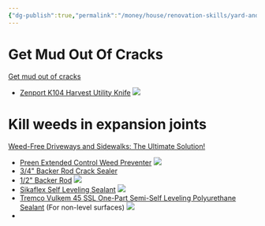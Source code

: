 ```yaml
---
{"dg-publish":true,"permalink":"/money/house/renovation-skills/yard-and-outside/fix-cracks-in-sidewalk/","tags":["oakmore"],"created":"Aug 28, 2023, 9:58 PM"}
---
```



# Get Mud Out Of Cracks

[Get mud out of cracks](https://www.youtube.com/shorts/eeelzQaQCxY)
- [Zenport K104 Harvest Utility Knife](https://www.amazon.com/dp/B008G4T6AW)
![](https://m.media-amazon.com/images/W/MEDIAX_792452-T2/images/I/617zBcsPb0L._AC_SL1500_.jpg)
# Kill weeds in expansion joints

[Weed-Free Driveways and Sidewalks: The Ultimate Solution!](https://youtu.be/NNHXOIVCX1M?si=FywmijIkSXW3IHzB)

- [Preen Extended Control Weed Preventer](https://www.amazon.com/dp/B074J5699N) ![](https://m.media-amazon.com/images/I/715vNGlLmwL._AC_SL1500_.jpg)
- [3/4" Backer Rod Crack Sealer](https://www.amazon.com/dp/B0863DC48G)
- [1/2" Backer Rod](https://www.amazon.com/dp/B000BQWOC0) ![](https://m.media-amazon.com/images/I/91wrje04EpL._SL1500_.jpg)
- [Sikaflex Self Leveling Sealant](https://www.amazon.com/dp/B000RUKZSA) ![](https://m.media-amazon.com/images/I/71dtTX2au2L._AC_SL1500_.jpg)
- [Tremco Vulkem 45 SSL One-Part Semi-Self Leveling Polyurethane Sealant](https://www.amazon.com/dp/B00W80TGCS) (For non-level surfaces) ![](https://m.media-amazon.com/images/I/61-yhSv20xL._SL1200_.jpg)
- 